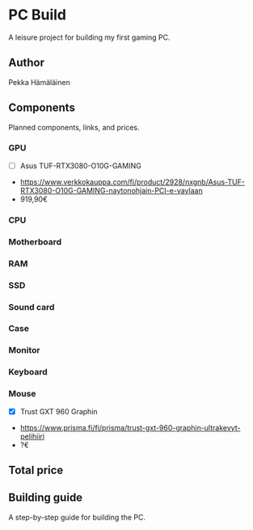# PC Build

A leisure project for building my first gaming PC.


## Author

Pekka Hämäläinen


## Components

Planned components, links, and prices.


### GPU

- [ ] Asus TUF-RTX3080-O10G-GAMING
- https://www.verkkokauppa.com/fi/product/2928/nxgnb/Asus-TUF-RTX3080-O10G-GAMING-naytonohjain-PCI-e-vaylaan
- 919,90€


### CPU


### Motherboard


### RAM


### SSD


### Sound card


### Case


### Monitor


### Keyboard


### Mouse

- [x] Trust GXT 960 Graphin
- https://www.prisma.fi/fi/prisma/trust-gxt-960-graphin-ultrakevyt-pelihiiri
- ?€


## Total price


## Building guide

A step-by-step guide for building the PC.
